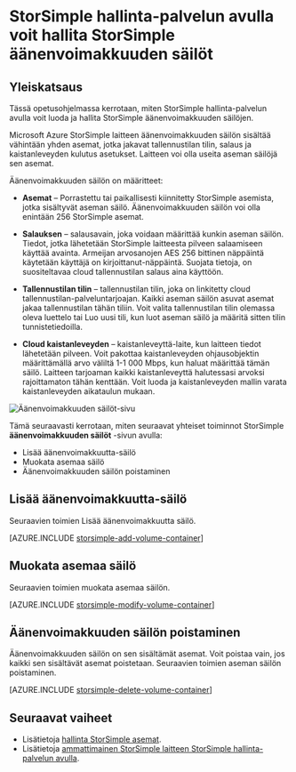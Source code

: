 <properties 
   pageTitle="Hallitse StorSimple-asema säilöjen | Microsoft Azure"
   description="Tässä artikkelissa kerrotaan käyttämisestä StorSimple hallinnan palvelun aseman säilöt-sivulla voit lisätä, muokata tai poistaa aseman säilön."
   services="storsimple"
   documentationCenter="NA"
   authors="SharS"
   manager="carmonm"
   editor="" />
<tags 
   ms.service="storsimple"
   ms.devlang="NA"
   ms.topic="article"
   ms.tgt_pltfrm="NA"
   ms.workload="TBD"
   ms.date="05/24/2016"
   ms.author="v-sharos" />

# <a name="use-the-storsimple-manager-service-to-manage-storsimple-volume-containers"></a>StorSimple hallinta-palvelun avulla voit hallita StorSimple äänenvoimakkuuden säilöt

## <a name="overview"></a>Yleiskatsaus

Tässä opetusohjelmassa kerrotaan, miten StorSimple hallinta-palvelun avulla voit luoda ja hallita StorSimple äänenvoimakkuuden säilöjen.

Microsoft Azure StorSimple laitteen äänenvoimakkuuden säilön sisältää vähintään yhden asemat, jotka jakavat tallennustilan tilin, salaus ja kaistanleveyden kulutus asetukset. Laitteen voi olla useita aseman säilöjä sen asemat. 

Äänenvoimakkuuden säilön on määritteet:

- **Asemat** – Porrastettu tai paikallisesti kiinnitetty StorSimple asemista, jotka sisältyvät aseman säilö. Äänenvoimakkuuden säilön voi olla enintään 256 StorSimple asemat.

- **Salauksen** – salausavain, joka voidaan määrittää kunkin aseman säilön. Tiedot, jotka lähetetään StorSimple laitteesta pilveen salaamiseen käyttää avainta. Armeijan arvosanojen AES 256 bittinen näppäintä käytetään käyttäjä on kirjoittanut-näppäintä. Suojata tietoja, on suositeltavaa cloud tallennustilan salaus aina käyttöön.

- **Tallennustilan tilin** – tallennustilan tilin, joka on linkitetty cloud tallennustilan-palveluntarjoajan. Kaikki aseman säilön asuvat asemat jakaa tallennustilan tähän tiliin. Voit valita tallennustilan tilin olemassa oleva luettelo tai Luo uusi tili, kun luot aseman säilö ja määritä sitten tilin tunnistetiedoilla.

- **Cloud kaistanleveyden** – kaistanleveyttä-laite, kun laitteen tiedot lähetetään pilveen. Voit pakottaa kaistanleveyden ohjausobjektin määrittämällä arvo väliltä 1-1 000 Mbps, kun haluat määrittää tämän säilö. Laitteen tarjoaman kaikki kaistanleveyttä halutessasi arvoksi rajoittamaton tähän kenttään. Voit luoda ja kaistanleveyden mallin varata kaistanleveyden aikataulun mukaan.

![Äänenvoimakkuuden säilöt-sivu](./media/storsimple-manage-volume-containers/HCS_VolumeContainersPage.png)

Tämä seuraavasti kerrotaan, miten seuraavat yhteiset toiminnot StorSimple **äänenvoimakkuuden säilöt** -sivun avulla:

- Lisää äänenvoimakkuutta-säilö 
- Muokata asemaa säilö 
- Äänenvoimakkuuden säilön poistaminen 

## <a name="add-a-volume-container"></a>Lisää äänenvoimakkuutta-säilö

Seuraavien toimien Lisää äänenvoimakkuutta säilö.

[AZURE.INCLUDE [storsimple-add-volume-container](../../includes/storsimple-add-volume-container.md)]


## <a name="modify-a-volume-container"></a>Muokata asemaa säilö

Seuraavien toimien muokata asemaa säilön.

[AZURE.INCLUDE [storsimple-modify-volume-container](../../includes/storsimple-modify-volume-container.md)]


## <a name="delete-a-volume-container"></a>Äänenvoimakkuuden säilön poistaminen

Äänenvoimakkuuden säilön on sen sisältämät asemat. Voit poistaa vain, jos kaikki sen sisältävät asemat poistetaan. Seuraavien toimien aseman säilön poistaminen.

[AZURE.INCLUDE [storsimple-delete-volume-container](../../includes/storsimple-delete-volume-container.md)]

## <a name="next-steps"></a>Seuraavat vaiheet

- Lisätietoja [hallinta StorSimple asemat](storsimple-manage-volumes.md). 
- Lisätietoja [ammattimainen StorSimple laitteen StorSimple hallinta-palvelun avulla](storsimple-manager-service-administration.md).
